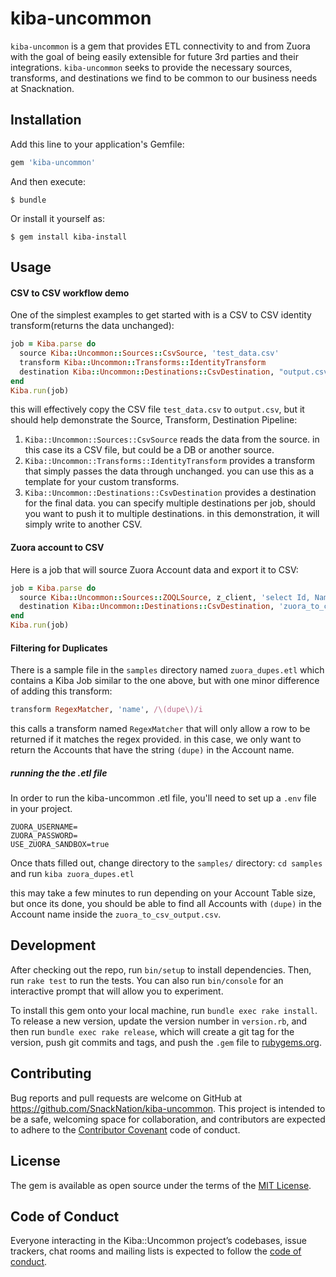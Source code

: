 # kiba-uncommon

`kiba-uncommon` is a gem that provides ETL connectivity to and from Zuora with the goal of being easily extensible for future 3rd parties and their integrations. `kiba-uncommon` seeks to provide the necessary sources, transforms, and destinations we find to be common to our business needs at Snacknation.

## Installation

Add this line to your application's Gemfile:

```ruby
gem 'kiba-uncommon'
```

And then execute:

    $ bundle

Or install it yourself as:

    $ gem install kiba-install

## Usage

#### CSV to CSV workflow demo
One of the simplest examples to get started with is a CSV to CSV identity transform(returns the data unchanged):
```ruby
job = Kiba.parse do
  source Kiba::Uncommon::Sources::CsvSource, 'test_data.csv'
  transform Kiba::Uncommon::Transforms::IdentityTransform
  destination Kiba::Uncommon::Destinations::CsvDestination, "output.csv"
end
Kiba.run(job)
```
this will effectively copy the CSV file `test_data.csv` to `output.csv`, but it should help demonstrate the Source, Transform, Destination Pipeline:

1. `Kiba::Uncommon::Sources::CsvSource` reads the data from the source. in this case its a CSV file, but could be a DB or another source.
2. `Kiba::Uncommon::Transforms::IdentityTransform` provides a transform that simply passes the data through unchanged. you can use this as a template for your custom transforms.
3. `Kiba::Uncommon::Destinations::CsvDestination` provides a destination for the final data. you can specify multiple destinations per job, should you want to push it to multiple destinations. in this demonstration, it will simply write to another CSV.

#### Zuora account to CSV

Here is a job that will source Zuora Account data and export it to CSV:
```ruby
job = Kiba.parse do
  source Kiba::Uncommon::Sources::ZOQLSource, z_client, 'select Id, Name, Status from Account'
  destination Kiba::Uncommon::Destinations::CsvDestination, 'zuora_to_csv_output.csv'
end
Kiba.run(job)
```

#### Filtering for Duplicates

There is a sample file in the `samples` directory named `zuora_dupes.etl` which contains a Kiba Job similar to the one above, but with one minor difference of adding this transform:
```ruby
transform RegexMatcher, 'name', /\(dupe\)/i
```

this calls a transform named `RegexMatcher` that will only allow a row to be returned if it matches the regex provided. in this case, we only want to return the Accounts that have the string `(dupe)` in the Account name.

##### running the the .etl file
In order to run the kiba-uncommon .etl file, you'll need to set up a `.env` file in your project.
```
ZUORA_USERNAME=
ZUORA_PASSWORD=
USE_ZUORA_SANDBOX=true
```
Once thats filled out, change directory to the `samples/` directory: `cd samples` and  run `kiba zuora_dupes.etl`

this may take a few minutes to run depending on your Account Table size, but once its done, you should be able to find all Accounts with `(dupe)` in the Account name inside the `zuora_to_csv_output.csv`.
## Development

After checking out the repo, run `bin/setup` to install dependencies. Then, run `rake test` to run the tests. You can also run `bin/console` for an interactive prompt that will allow you to experiment.

To install this gem onto your local machine, run `bundle exec rake install`. To release a new version, update the version number in `version.rb`, and then run `bundle exec rake release`, which will create a git tag for the version, push git commits and tags, and push the `.gem` file to [rubygems.org](https://rubygems.org).

## Contributing

Bug reports and pull requests are welcome on GitHub at https://github.com/SnackNation/kiba-uncommon. This project is intended to be a safe, welcoming space for collaboration, and contributors are expected to adhere to the [Contributor Covenant](http://contributor-covenant.org) code of conduct.

## License

The gem is available as open source under the terms of the [MIT License](https://opensource.org/licenses/MIT).

## Code of Conduct

Everyone interacting in the Kiba::Uncommon project’s codebases, issue trackers, chat rooms and mailing lists is expected to follow the [code of conduct](https://github.com/[USERNAME]/kiba-uncommon/blob/master/CODE_OF_CONDUCT.md).
